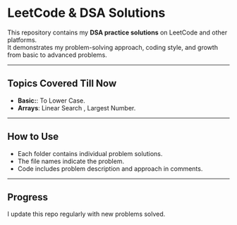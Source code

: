 # LeetCode & DSA Solutions

This repository contains my **DSA practice solutions** on LeetCode and other platforms.  
It demonstrates my problem-solving approach, coding style, and growth from basic to advanced problems.

---

## Topics Covered Till Now

- **Basic:**: To Lower Case.
- **Arrays**: Linear Search , Largest Number.

---

## How to Use

- Each folder contains individual problem solutions.
- The file names indicate the problem.
- Code includes problem description and approach in comments.

---

## Progress

I update this repo regularly with new problems solved.
